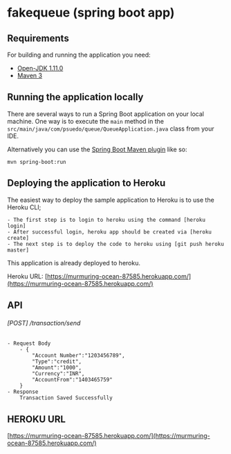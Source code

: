 # fakequeue (spring boot app)

## Requirements

For building and running the application you need:

- [Open-JDK 1.11.0](https://openjdk.java.net/install/)
- [Maven 3](https://maven.apache.org)

## Running the application locally

There are several ways to run a Spring Boot application on your local machine. One way is to execute the `main` method in the `src/main/java/com/psuedo/queue/QueueApplication.java` class from your IDE.

Alternatively you can use the [Spring Boot Maven plugin](https://docs.spring.io/spring-boot/docs/current/reference/html/build-tool-plugins-maven-plugin.html) like so:

```shell
mvn spring-boot:run
```

## Deploying the application to Heroku

The easiest way to deploy the sample application to Heroku is to use the Heroku CLI;

    - The first step is to login to heroku using the command [heroku login]
    - After successful login, heroku app should be created via [heroku create]
    - The next step is to deploy the code to heroku using [git push heroku master]

This application is already deployed to heroku.

Heroku URL: [https://murmuring-ocean-87585.herokuapp.com/](https://murmuring-ocean-87585.herokuapp.com/)

## API

###### [POST]  /transaction/send
    - Request Body
        - {
            "Account Number":"1203456789",
            "Type":"credit",
            "Amount":"1000",
            "Currency":"INR",
            "AccountFrom":"1403465759"
        }
    - Response
        Transaction Saved Successfully

## HEROKU URL

[https://murmuring-ocean-87585.herokuapp.com/](https://murmuring-ocean-87585.herokuapp.com/)